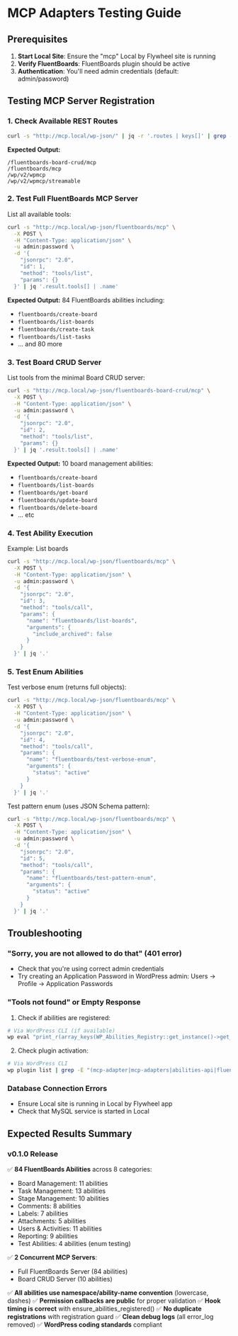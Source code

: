 # MCP Adapters Testing Guide

## Prerequisites

1. **Start Local Site**: Ensure the "mcp" Local by Flywheel site is running
2. **Verify FluentBoards**: FluentBoards plugin should be active
3. **Authentication**: You'll need admin credentials (default: admin/password)

## Testing MCP Server Registration

### 1. Check Available REST Routes

```bash
curl -s "http://mcp.local/wp-json/" | jq -r '.routes | keys[]' | grep -i mcp
```

**Expected Output:**
```
/fluentboards-board-crud/mcp
/fluentboards/mcp
/wp/v2/wpmcp
/wp/v2/wpmcp/streamable
```

### 2. Test Full FluentBoards MCP Server

List all available tools:

```bash
curl -s "http://mcp.local/wp-json/fluentboards/mcp" \
  -X POST \
  -H "Content-Type: application/json" \
  -u admin:password \
  -d '{
    "jsonrpc": "2.0",
    "id": 1,
    "method": "tools/list",
    "params": {}
  }' | jq '.result.tools[] | .name'
```

**Expected Output:** 84 FluentBoards abilities including:
- `fluentboards/create-board`
- `fluentboards/list-boards`
- `fluentboards/create-task`
- `fluentboards/list-tasks`
- ... and 80 more

### 3. Test Board CRUD Server

List tools from the minimal Board CRUD server:

```bash
curl -s "http://mcp.local/wp-json/fluentboards-board-crud/mcp" \
  -X POST \
  -H "Content-Type: application/json" \
  -u admin:password \
  -d '{
    "jsonrpc": "2.0",
    "id": 2,
    "method": "tools/list",
    "params": {}
  }' | jq '.result.tools[] | .name'
```

**Expected Output:** 10 board management abilities:
- `fluentboards/create-board`
- `fluentboards/list-boards`
- `fluentboards/get-board`
- `fluentboards/update-board`
- `fluentboards/delete-board`
- ... etc

### 4. Test Ability Execution

Example: List boards

```bash
curl -s "http://mcp.local/wp-json/fluentboards/mcp" \
  -X POST \
  -H "Content-Type: application/json" \
  -u admin:password \
  -d '{
    "jsonrpc": "2.0",
    "id": 3,
    "method": "tools/call",
    "params": {
      "name": "fluentboards/list-boards",
      "arguments": {
        "include_archived": false
      }
    }
  }' | jq '.'
```

### 5. Test Enum Abilities

Test verbose enum (returns full objects):

```bash
curl -s "http://mcp.local/wp-json/fluentboards/mcp" \
  -X POST \
  -H "Content-Type: application/json" \
  -u admin:password \
  -d '{
    "jsonrpc": "2.0",
    "id": 4,
    "method": "tools/call",
    "params": {
      "name": "fluentboards/test-verbose-enum",
      "arguments": {
        "status": "active"
      }
    }
  }' | jq '.'
```

Test pattern enum (uses JSON Schema pattern):

```bash
curl -s "http://mcp.local/wp-json/fluentboards/mcp" \
  -X POST \
  -H "Content-Type: application/json" \
  -u admin:password \
  -d '{
    "jsonrpc": "2.0",
    "id": 5,
    "method": "tools/call",
    "params": {
      "name": "fluentboards/test-pattern-enum",
      "arguments": {
        "status": "active"
      }
    }
  }' | jq '.'
```

## Troubleshooting

### "Sorry, you are not allowed to do that" (401 error)

- Check that you're using correct admin credentials
- Try creating an Application Password in WordPress admin: Users → Profile → Application Passwords

### "Tools not found" or Empty Response

1. Check if abilities are registered:
```bash
# Via WordPress CLI (if available)
wp eval "print_r(array_keys(WP_Abilities_Registry::get_instance()->get_all_abilities()));"
```

2. Check plugin activation:
```bash
# Via WordPress CLI
wp plugin list | grep -E "(mcp-adapter|mcp-adapters|abilities-api|fluent-boards)"
```

### Database Connection Errors

- Ensure Local site is running in Local by Flywheel app
- Check that MySQL service is started in Local

## Expected Results Summary

### v0.1.0 Release

✅ **84 FluentBoards Abilities** across 8 categories:
- Board Management: 11 abilities
- Task Management: 13 abilities
- Stage Management: 10 abilities
- Comments: 8 abilities
- Labels: 7 abilities
- Attachments: 5 abilities
- Users & Activities: 11 abilities
- Reporting: 9 abilities
- Test Abilities: 4 abilities (enum testing)

✅ **2 Concurrent MCP Servers**:
- Full FluentBoards Server (84 abilities)
- Board CRUD Server (10 abilities)

✅ **All abilities use namespace/ability-name convention** (lowercase, dashes)
✅ **Permission callbacks are public** for proper validation
✅ **Hook timing is correct** with ensure_abilities_registered()
✅ **No duplicate registrations** with registration guard
✅ **Clean debug logs** (all error_log removed)
✅ **WordPress coding standards** compliant
